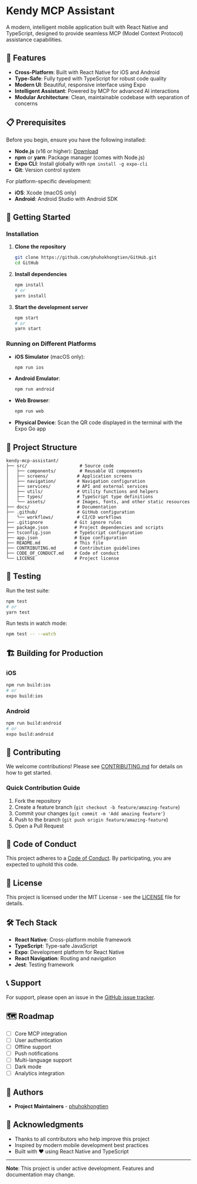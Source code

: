 # Kendy MCP Assistant

A modern, intelligent mobile application built with React Native and TypeScript, designed to provide seamless MCP (Model Context Protocol) assistance capabilities.

## 🌟 Features

- **Cross-Platform**: Built with React Native for iOS and Android
- **Type-Safe**: Fully typed with TypeScript for robust code quality
- **Modern UI**: Beautiful, responsive interface using Expo
- **Intelligent Assistant**: Powered by MCP for advanced AI interactions
- **Modular Architecture**: Clean, maintainable codebase with separation of concerns

## 📋 Prerequisites

Before you begin, ensure you have the following installed:

- **Node.js** (v16 or higher): [Download](https://nodejs.org/)
- **npm** or **yarn**: Package manager (comes with Node.js)
- **Expo CLI**: Install globally with `npm install -g expo-cli`
- **Git**: Version control system

For platform-specific development:
- **iOS**: Xcode (macOS only)
- **Android**: Android Studio with Android SDK

## 🚀 Getting Started

### Installation

1. **Clone the repository**
   ```bash
   git clone https://github.com/phuhokhongtien/GitHub.git
   cd GitHub
   ```

2. **Install dependencies**
   ```bash
   npm install
   # or
   yarn install
   ```

3. **Start the development server**
   ```bash
   npm start
   # or
   yarn start
   ```

### Running on Different Platforms

- **iOS Simulator** (macOS only):
  ```bash
  npm run ios
  ```

- **Android Emulator**:
  ```bash
  npm run android
  ```

- **Web Browser**:
  ```bash
  npm run web
  ```

- **Physical Device**: Scan the QR code displayed in the terminal with the Expo Go app

## 📁 Project Structure

```
kendy-mcp-assistant/
├── src/                    # Source code
│   ├── components/         # Reusable UI components
│   ├── screens/           # Application screens
│   ├── navigation/        # Navigation configuration
│   ├── services/          # API and external services
│   ├── utils/             # Utility functions and helpers
│   ├── types/             # TypeScript type definitions
│   └── assets/            # Images, fonts, and other static resources
├── docs/                  # Documentation
├── .github/               # GitHub configuration
│   └── workflows/         # CI/CD workflows
├── .gitignore            # Git ignore rules
├── package.json          # Project dependencies and scripts
├── tsconfig.json         # TypeScript configuration
├── app.json              # Expo configuration
├── README.md             # This file
├── CONTRIBUTING.md       # Contribution guidelines
├── CODE_OF_CONDUCT.md    # Code of conduct
└── LICENSE               # Project license
```

## 🧪 Testing

Run the test suite:

```bash
npm test
# or
yarn test
```

Run tests in watch mode:

```bash
npm test -- --watch
```

## 🏗️ Building for Production

### iOS

```bash
npm run build:ios
# or
expo build:ios
```

### Android

```bash
npm run build:android
# or
expo build:android
```

## 🤝 Contributing

We welcome contributions! Please see [CONTRIBUTING.md](CONTRIBUTING.md) for details on how to get started.

### Quick Contribution Guide

1. Fork the repository
2. Create a feature branch (`git checkout -b feature/amazing-feature`)
3. Commit your changes (`git commit -m 'Add amazing feature'`)
4. Push to the branch (`git push origin feature/amazing-feature`)
5. Open a Pull Request

## 📜 Code of Conduct

This project adheres to a [Code of Conduct](CODE_OF_CONDUCT.md). By participating, you are expected to uphold this code.

## 📄 License

This project is licensed under the MIT License - see the [LICENSE](LICENSE) file for details.

## 🛠️ Tech Stack

- **React Native**: Cross-platform mobile framework
- **TypeScript**: Type-safe JavaScript
- **Expo**: Development platform for React Native
- **React Navigation**: Routing and navigation
- **Jest**: Testing framework

## 📞 Support

For support, please open an issue in the [GitHub issue tracker](https://github.com/phuhokhongtien/GitHub/issues).

## 🗺️ Roadmap

- [ ] Core MCP integration
- [ ] User authentication
- [ ] Offline support
- [ ] Push notifications
- [ ] Multi-language support
- [ ] Dark mode
- [ ] Analytics integration

## 👥 Authors

- **Project Maintainers** - [phuhokhongtien](https://github.com/phuhokhongtien)

## 🙏 Acknowledgments

- Thanks to all contributors who help improve this project
- Inspired by modern mobile development best practices
- Built with ❤️ using React Native and TypeScript

---

**Note**: This project is under active development. Features and documentation may change.
